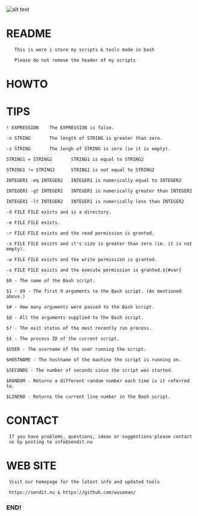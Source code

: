 ![alt text](https://sendit.nu/f/9ym%21h%3FmGl42ctJ.png)

# README

       This is were i store my scripts & tools made in bash
  
       Please do not remove the header of my scripts

# HOWTO

# TIPS

    ! EXPRESSION    The EXPRESSION is false.

    -n STRING       The length of STRING is greater than zero.

    -z STRING       The lengh of STRING is zero (ie it is empty).

    STRING1 = STRING2       STRING1 is equal to STRING2

    STRING1 != STRING2      STRING1 is not equal to STRING2

    INTEGER1 -eq INTEGER2   INTEGER1 is numerically equal to INTEGER2

    INTEGER1 -gt INTEGER2   INTEGER1 is numerically greater than INTEGER2

    INTEGER1 -lt INTEGER2   INTEGER1 is numerically less than INTEGER2

    -d FILE FILE exists and is a directory.

    -e FILE FILE exists.

    -r FILE FILE exists and the read permission is granted.

    -s FILE FILE exists and it's size is greater than zero (ie. it is not empty).

    -w FILE FILE exists and the write permission is granted.

    -x FILE FILE exists and the execute permission is granted.${#var}

    $0 - The name of the Bash script.

    $1 - $9 - The first 9 arguments to the Bash script. (As mentioned above.)

    $# - How many arguments were passed to the Bash script.

    $@ - All the arguments supplied to the Bash script.

    $? - The exit status of the most recently run process.

    $$ - The process ID of the current script.

    $USER - The username of the user running the script.

    $HOSTNAME - The hostname of the machine the script is running on.

    $SECONDS - The number of seconds since the script was started.

    $RANDOM - Returns a different random number each time is it referred to.

    $LINENO - Returns the current line number in the Bash script.

# CONTACT

     If you have problems, questions, ideas or suggestions please contact
     us by posting to info@sendit.nu

# WEB SITE

     Visit our homepage for the latest info and updated tools

     https://sendit.nu & https://github.com/wuseman/

### END!


